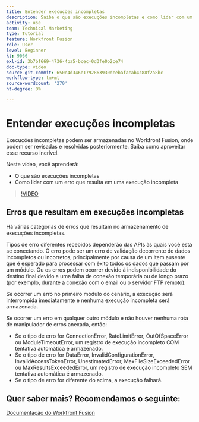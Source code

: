```yaml
---
title: Entender execuções incompletas
description: Saiba o que são execuções incompletas e como lidar com um erro que resulta em uma execução incompleta em [!DNL Adobe Workfront Fusion].
activity: use
team: Technical Marketing
type: Tutorial
feature: Workfront Fusion
role: User
level: Beginner
kt: 9066
exl-id: 3b7bf669-4736-4ba5-bcec-0d3fe0b2ce74
doc-type: video
source-git-commit: 650e4d346e1792863930dcebafacab4c88f2a8bc
workflow-type: tm+mt
source-wordcount: '270'
ht-degree: 0%

---
```


# Entender execuções incompletas

Execuções incompletas podem ser armazenadas no Workfront Fusion, onde podem ser revisadas e resolvidas posteriormente. Saiba como aproveitar esse recurso incrível.

Neste vídeo, você aprenderá:

* O que são execuções incompletas
* Como lidar com um erro que resulta em uma execução incompleta

>[!VIDEO](https://video.tv.adobe.com/v/335307/?quality=12&learn=on)

## Erros que resultam em execuções incompletas

Há várias categorias de erros que resultam no armazenamento de execuções incompletas.

Tipos de erro diferentes recebidos dependerão das APIs às quais você está se conectando. O erro pode ser um erro de validação decorrente de dados incompletos ou incorretos, principalmente por causa de um item ausente que é esperado para processar com êxito todos os dados que passam por um módulo. Ou os erros podem ocorrer devido à indisponibilidade do destino final devido a uma falha de conexão temporária ou de longo prazo (por exemplo, durante a conexão com o email ou o servidor FTP remoto).

Se ocorrer um erro no primeiro módulo do cenário, a execução será interrompida imediatamente e nenhuma execução incompleta será armazenada.

Se ocorrer um erro em qualquer outro módulo e não houver nenhuma rota de manipulador de erros anexada, então:

* Se o tipo de erro for ConnectionError, RateLimitError, OutOfSpaceError ou ModuleTimeoutError, um registro de execução incompleto COM tentativa automática é armazenado.
* Se o tipo de erro for DataError, InvalidConfigurationError, InvalidAccessTokenError, UnestimatedError, MaxFileSizeExceededError ou MaxResultsExceededError, um registro de execução incompleto SEM tentativa automática é armazenado.
* Se o tipo de erro for diferente do acima, a execução falhará.

## Quer saber mais? Recomendamos o seguinte:

[Documentação do Workfront Fusion](https://experienceleague.adobe.com/docs/workfront/using/adobe-workfront-fusion/workfront-fusion-2.html?lang=en)

